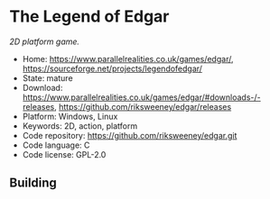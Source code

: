 # The Legend of Edgar

_2D platform game._

- Home: https://www.parallelrealities.co.uk/games/edgar/, https://sourceforge.net/projects/legendofedgar/
- State: mature
- Download: https://www.parallelrealities.co.uk/games/edgar/#downloads-/-releases, https://github.com/riksweeney/edgar/releases
- Platform: Windows, Linux
- Keywords: 2D, action, platform
- Code repository: https://github.com/riksweeney/edgar.git
- Code language: C
- Code license: GPL-2.0

## Building

